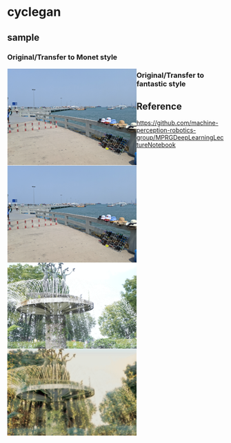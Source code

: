 # cyclegan
## sample
### Original/Transfer to Monet style
<a>
  <img align="left" src=https://github.com/TakeruEndo/GDL_pytorch/blob/main/cycleGAN/sample/photo1.png width=300 />
</a>
<a>
  <img align="left" src=https://github.com/TakeruEndo/GDL_pytorch/blob/main/cycleGAN/sample/photo1.png width=300 />
</a>


### Original/Transfer to fantastic style   
<a>
  <img align="left" src=https://github.com/TakeruEndo/GDL_pytorch/blob/main/cycleGAN/sample/photo2.png width=300 />
</a>
<a>
  <img align="left" src=https://github.com/TakeruEndo/GDL_pytorch/blob/main/cycleGAN/sample/photo2_fantasy.png width=300 />
</a>


## Reference
https://github.com/machine-perception-robotics-group/MPRGDeepLearningLectureNotebook
